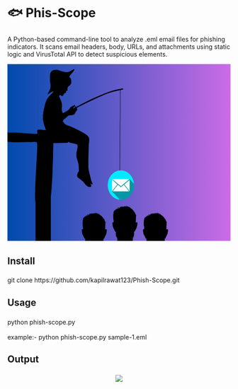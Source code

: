 ###

<h1 align="left">🐟 Phis-Scope</h1>

###

<p align="left">A Python-based command-line tool to analyze .eml email files for phishing indicators. It scans email headers, body, URLs, and attachments using static logic and VirusTotal API to detect suspicious elements.</p>

<div align="left">
  <img height="400" src="https://github.com/kapilrawat123/Phish-Scope/blob/main/img/phis%20scope.png"  />
</div>

###

<h2 align="left">Install</h2>



###

<p align="left">git clone https://github.com/kapilrawat123/Phish-Scope.git</p>


###
<h2 align="left">Usage</h2>

###

<p align="left">python phish-scope.py <filename.eml> <br><br>example:- python phish-scope.py sample-1.eml</p>

###

<h2 align="left">Output</h2>

###

<div align="center">
  <img height="200" src="https://i.imgflip.com/65efzo.gif"  />
</div>

###

